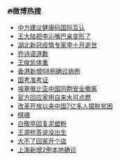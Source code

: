 ### :fire:微博热搜<br>
- <a href="https://s.weibo.com/weibo?q=%23%E4%B8%AD%E6%96%B9%E5%BB%BA%E8%AE%AE%E5%81%A5%E5%BA%B7%E7%A0%81%E5%9B%BD%E9%99%85%E4%BA%92%E8%AE%A4%23&Refer=new_time">中方建议健康码国际互认</a><br>
- <a href="https://s.weibo.com/weibo?q=%E7%8E%8B%E5%A4%A7%E9%99%86%E6%8A%8A%E6%9D%8E%E6%B2%81%E5%98%B4%E5%B7%B4%E4%BA%B2%E5%8F%98%E5%BD%A2%E4%BA%86&Refer=top">王大陆把李沁嘴巴亲变形了</a><br>
- <a href="https://s.weibo.com/weibo?q=%23%E6%B9%96%E5%8C%97%E6%96%B0%E5%86%A0%E7%96%AB%E6%83%85%E4%B8%93%E5%AE%B6%E6%9D%8E%E5%8D%81%E6%9C%88%E9%80%9D%E4%B8%96%23&Refer=top">湖北新冠疫情专家李十月逝世</a><br>
- <a href="https://s.weibo.com/weibo?q=%23%E4%B9%94%E8%AF%97%E8%AF%AD%E9%81%93%E6%AD%89%23&Refer=top">乔诗语道歉</a><br>
- <a href="https://s.weibo.com/weibo?q=%E7%8E%8B%E4%BF%8A%E5%87%AF%E4%BD%93%E9%87%8D&Refer=top">王俊凯体重</a><br>
- <a href="https://s.weibo.com/weibo?q=%E9%A6%99%E6%B8%AF%E6%96%B0%E5%A2%9E68%E4%BE%8B%E7%A1%AE%E8%AF%8A%E7%97%85%E4%BE%8B&Refer=top">香港新增68例确诊病例</a><br>
- <a href="https://s.weibo.com/weibo?q=%E5%9B%BD%E8%80%83%E5%87%86%E8%80%83%E8%AF%81&Refer=top">国考准考证</a><br>
- <a href="https://s.weibo.com/weibo?q=%E5%9F%83%E5%A1%9E%E4%BF%84%E6%AF%94%E4%BA%9A%E4%B8%AD%E5%9B%BD%E5%90%8C%E8%83%9E%E5%AE%89%E5%85%A8%E6%92%A4%E7%A6%BB&Refer=top">埃塞俄比亚中国同胞安全撤离</a><br>
- <a href="https://s.weibo.com/weibo?q=%23%E5%AE%98%E6%96%B9%E5%9B%9E%E5%BA%94%E5%AE%B6%E7%94%A8%E8%87%AA%E6%9D%A5%E6%B0%B4%E5%8F%AF%E7%82%B9%E7%87%83%23&Refer=top">官方回应家用自来水可点燃</a><br>
- <a href="https://s.weibo.com/weibo?q=%23%E6%94%B9%E9%9D%A9%E5%BC%80%E6%94%BE%E4%BB%A5%E6%9D%A5%E4%B8%AD%E5%9B%BD7%E4%BA%BF%E5%A4%9A%E4%BA%BA%E6%91%86%E8%84%B1%E8%B4%AB%E5%9B%B0%23&Refer=top">改革开放以来中国7亿多人摆脱贫困</a><br>
- <a href="https://s.weibo.com/weibo?q=%E6%A3%8B%E9%AD%82&Refer=top">棋魂</a><br>
- <a href="https://s.weibo.com/weibo?q=%23%E7%99%BD%E6%95%AC%E4%BA%AD%E5%9B%9E%E5%A4%8D%E6%B3%A5%E5%A1%91%E7%B2%89%23&Refer=top">白敬亭回复泥塑粉</a><br>
- <a href="https://s.weibo.com/weibo?q=%23%E7%8E%8B%E6%BA%90%E6%8A%A2%E7%AD%94%E8%AF%B4%E6%B2%A1%E5%87%BA%E7%94%9F%23&Refer=top">王源抢答说没出生</a><br>
- <a href="https://s.weibo.com/weibo?q=%23%E5%A4%A7%E4%B8%8D%E4%BA%86%E5%9B%9E%E5%AE%B6%E5%BC%80%E4%B8%AA%E5%BA%97%23&Refer=top">大不了回家开个店</a><br>
- <a href="https://s.weibo.com/weibo?q=%23%E4%B8%8A%E6%B5%B7%E6%96%B0%E5%A2%9E2%E4%BE%8B%E6%9C%AC%E5%9C%B0%E7%A1%AE%E8%AF%8A%23&Refer=top">上海新增2例本地确诊</a><br>
